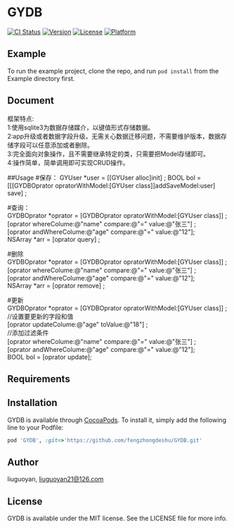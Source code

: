 # GYDB

[![CI Status](https://img.shields.io/travis/liuguoyan/GYDB.svg?style=flat)](https://travis-ci.org/liuguoyan/GYDB)
[![Version](https://img.shields.io/cocoapods/v/GYDB.svg?style=flat)](https://cocoapods.org/pods/GYDB)
[![License](https://img.shields.io/cocoapods/l/GYDB.svg?style=flat)](https://cocoapods.org/pods/GYDB)
[![Platform](https://img.shields.io/cocoapods/p/GYDB.svg?style=flat)](https://cocoapods.org/pods/GYDB)

## Example

To run the example project, clone the repo, and run `pod install` from the Example directory first.

## Document
框架特点:  
1:使用sqlite3为数据存储媒介，以键值形式存储数据。  
2:app升级或者数据字段升级，无需关心数据迁移问题，不需要维护版本，数据存储字段可以任意添加或者删除。  
3:完全面向对象操作，且不需要继承特定的类，只需要把Model存储即可。  
4:操作简单，简单调用即可实现CRUD操作。  
 

##Usage
#保存：
GYUser *user = [[GYUser alloc]init] ;
BOOL bol = [[[GYDBOprator opratorWithModel:[GYUser class]]addSaveModel:user] save] ;

#查询：  
GYDBOprator *oprator = [GYDBOprator opratorWithModel:[GYUser class]] ;  
[oprator whereColume:@"name" compare:@"=" value:@"张三"] ;  
[oprator andWhereColume:@"age" compare:@"=" value:@"12"];  
NSArray *arr =  [oprator query] ;  

#删除  
GYDBOprator *oprator = [GYDBOprator opratorWithModel:[GYUser class]] ;  
[oprator whereColume:@"name" compare:@"=" value:@"张三"] ;  
[oprator andWhereColume:@"age" compare:@"=" value:@"12"];  
NSArray *arr =  [oprator remove] ;  

#更新  
GYDBOprator *oprator = [GYDBOprator opratorWithModel:[GYUser class]] ;  
//设置要更新的字段和值  
[oprator updateColume:@"age" toValue:@"18"] ;  
//添加过滤条件  
[oprator whereColume:@"name" compare:@"=" value:@"张三"] ;  
[oprator andWhereColume:@"age" compare:@"=" value:@"12"];  
BOOL bol =  [oprator update];  


## Requirements

## Installation

GYDB is available through [CocoaPods](https://cocoapods.org). To install
it, simply add the following line to your Podfile:

```ruby
pod 'GYDB', :git=>'https://github.com/fengzhongdeshu/GYDB.git'
```

## Author

liuguoyan, liuguoyan21@126.com

## License

GYDB is available under the MIT license. See the LICENSE file for more info.
